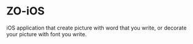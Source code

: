 # ZO-iOS
iOS application that create picture with word that you write, or decorate your picture with font you write.

